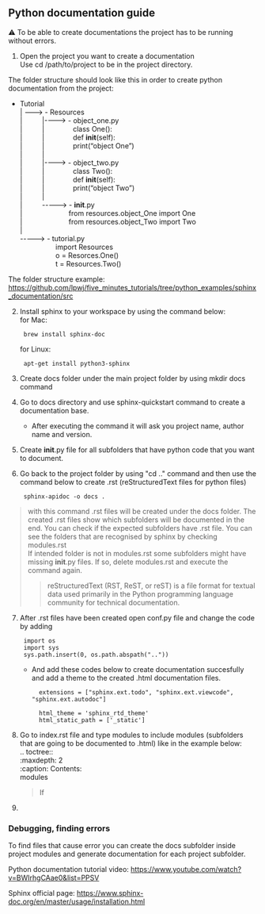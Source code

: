## Python documentation guide

:warning: To be able to create documentations the project has to be running without errors. <br />

1. Open the project you want to create a documentation <br />
   Use cd /path/to/project to be in the project directory. <br />
   
The folder structure should look like this in order to create python documentation from the project: <br />

 - Tutorial <br />
| --->	 - Resources <br />
| &emsp; &emsp;	|---->	- object_one.py <br />
| &emsp; &emsp;	| &emsp; &emsp; &emsp;	class One(): <br />
| &emsp; &emsp;	| &emsp; &emsp; &emsp;	def __init__(self): <br />
| &emsp; &emsp;	| &emsp; &emsp; &emsp;	print(“object One”) <br />
| &emsp; &emsp; |<br />
| &emsp; &emsp;	|---->	- object_two.py <br />
| &emsp; &emsp;	| &emsp; &emsp; &emsp;	class Two(): <br />
| &emsp; &emsp;	| &emsp; &emsp; &emsp;	def __init__(self): <br />
| &emsp; &emsp;	| &emsp; &emsp; &emsp;	print(“object Two”) <br />
| &emsp; &emsp; |<br />
| &emsp; &emsp;	----->	- __init__.py <br />
| &emsp; &emsp;	&emsp; &emsp; &emsp; from resources.object_One import One <br />
| &emsp; &emsp;	&emsp; &emsp; &emsp; from resources.object_Two import Two <br />
| <br />
----->	- tutorial.py <br />
  &emsp; &emsp;	&emsp; &emsp; import Resources <br />
  &emsp; &emsp;	&emsp; &emsp; o = Resorces.One() <br />
  &emsp; &emsp;	&emsp; &emsp; t = Resources.Two()	<br />	
		
The folder structure example: https://github.com/lpwj/five_minutes_tutorials/tree/python_examples/sphinx_documentation/src <br />

2. Install sphinx to your workspace by using the command below:<br />
	for Mac:<br />

   		brew install sphinx-doc

   	for Linux:<br />

   		apt-get install python3-sphinx

3. Create docs folder under the main project folder by using mkdir docs command <br />
	
4. Go to docs directory and use sphinx-quickstart command to create a documentation base. <br />
	- After executing the command it will ask you project name, author name and version. <br />
 
5. Create __init__.py file for all subfolders that have python code that you want to document. <br />

6. Go back to the project folder by using "cd .." command and then use the command below to create .rst (reStructuredText files for python files)<br />

		sphinx-apidoc -o docs .
  > with this command .rst files will be created under the docs folder. The created .rst files show which subfolders will be documented in the end. You can check if the expected subfolders have .rst file. You can see the folders that are recognised by sphinx by checking modules.rst <br />
  > If intended folder is not in modules.rst some subfolders might have missing __init__.py files. If so, delete modules.rst and execute the command again.
  >> reStructuredText (RST, ReST, or reST) is a file format for textual data used primarily in the Python programming language community for technical documentation.
  
7. After .rst files have been created open conf.py file and change the code by adding  <br />
	
 		import os
		import sys
		sys.path.insert(0, os.path.abspath(".."))
	- And add these codes below to create documentation succesfully and add a theme to the created .html documentation files. <br />

  			extensions = ["sphinx.ext.todo", "sphinx.ext.viewcode", "sphinx.ext.autodoc"]

			html_theme = 'sphinx_rtd_theme'
			html_static_path = ['_static']
9. Go to index.rst file and type modules to include modules (subfolders that are going to be documented to .html) like in the example below: <br />
   			.. toctree:: <br />
   			:maxdepth: 2 <br />
   			:caption: Contents: <br /> modules <br />

      > If 

10. 

<h3> Debugging, finding errors </h3>

To find files that cause error you can create the docs subfolder inside project modules and generate documentation for each project subfolder. <br />

Python documentation tutorial video: https://www.youtube.com/watch?v=BWIrhgCAae0&list=PPSV <br />

Sphinx official page: https://www.sphinx-doc.org/en/master/usage/installation.html <br />
